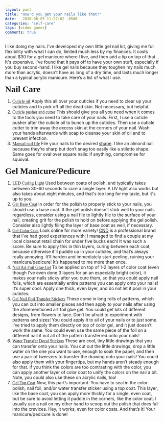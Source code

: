 ```yaml
---
layout: post
title: "How'd you get your nails like that?"
date:   2020-06-05 11:27:02 -0500
categories: "self-care"
tags: [video games]
comments: true
---
```

I like doing my nails. I’ve developed my own little gel nail kit, giving me full flexibility with what I can do, limited much less by my finances. It costs about $30 for a gel manicure where I live, and then add a tip on top of that... It's expensive. I've found that it pays off to have your own stuff, especially if you buy second-hand. I like gel nails because they toughen my nails much more than acrylic, doesn’t have as long of a dry time, and lasts much longer than a typical acrylic manicure. Here’s a list of what I use.<!-- more -->

<h1 style="font-family: gentle; margin: auto;">Nail Care</h1>
<ol><li><a href="https://www.shorturl.at/gvC23" style="font-family: gentle; display: initial;" target="_blank">Cuticle oil</a> Apply this all over your cuticles if you need to clear up your cuticles and to pick off all the dead skin. Not necessary, but helpful.</li>
<li><a href="https://www.shorturl.at/gqrDU" style="font-family: gentle; display: initial;" target="_blank">Cuticle pusher and cutter</a> This should give you all you need when it comes to the tools you need to take care of your nails. First, I use a cuticle pusher after the cuticle oil to bunch up the cuticles. Then use a cuticle cutter to trim away the excess skin at the corners of your nail. Wash your hands afterwards with soap to cleanse your skin of oil and to prevent infection.</li>
<li><a href="https://www.shorturl.at/pqxE2" style="font-family: gentle; display: initial;" target="_blank">Manual nail file</a> File your nails to the desired <a href="https://www.allure.com/story/popular-nail-shapes" target="_blank">shape</a>. I like an almond nail because they’re sharp but don’t snag too easily like a stiletto shape. Same goes for oval over square nails: if anything, compromise for squoval.</li></ol>
<h1 style="font-family: gentle; margin: auto;">Gel Manicure/Pedicure</h1>
<ol><li><a href="https://www.shorturl.at/hAQR4" style="font-family: gentle; display: initial;" target="_blank">LED Curing Light</a> Used between coats of polish, and typically takes between 30-60 seconds to cure a single layer. A UV light also works but also takes about eight minutes, and that's too long for my taste, but it's up to you.</li>
<li><a href="https://www.shorturl.at/aflsA" style="font-family: gentle; display: initial;" target="_blank">Gel Base Coat</a> In order for the polish to properly stick to your nails, you should use a base coat. If the gel polish doesn’t stick well to your nails regardless, consider using a nail file to lightly file to the surface of your nail, creating grit for the polish to hold on before applying the gel polish. Consider also lightly filing the layer of base coat as well, if necessary.</li>
<li><a href="https://www.shorturl.at/ryEL8" style="font-family: gentle; display: initial;" target="_blank">Gel Color Coat</a> Look online for more variety! <a href="https://dtknailsupply.com/blog/best-professional-gel-nail-polish" target="_blank">CND</a> is a professional brand that I’ve had good experiences with: I managed to find a couple at my local closeout retail chain for under five bucks each! It was such a score. Be sure to apply this in thin layers, curing between each coat, because otherwise it’ll puddle up in your cuticles, and that’s always really annoying. It’ll harden and immediately start peeling, ruining your manicure/pedicure! It’s happened to me more than once.</li>
<li><a href="https://www.shorturl.at/gvC23" style="font-family: gentle; display: initial;" target="_blank">Nail Art Foil Glue Gel</a> To be applied on top of 1-2 layers of color coat (even though I’ve even done 3 layers for an an especially bright color), it makes your nails sticky after you cure them, so that you could apply nail foils, which are essentially entire patterns you can apply onto your nails! It’s super cool. Apply one thick, even layer, and do not let it pool in your cuticles.</li>
<li><a href="https://www.shorturl.at/ejIM3" style="font-family: gentle; display: initial;" target="_blank">Gel Nail Foil Transfer Stickers</a> These come in long rolls of patterns, which you can cut into smaller pieces and then apply to your nails after using the aforementioned art foil glue gel. You could get lots of different designs, from flowers to lace. Don’t be afraid to experiment with patterns and sizes! You could apply it to all of your nails or to just some. I’ve tried to apply them directly on top of color gel, and it just doesn’t work the same. You could even use the same piece of the foil on a different nail if not all of the pattern transferred onto your nails!</li>
<li><a href="https://www.shorturl.at/sBC26" style="font-family: gentle; display: initial;" target="_blank">Water Transfer Decal Stickers</a> These are cool, tiny little drawings that you can transfer onto your nails. You cut out the little drawings, drop a little water on the one you want to use, enough to soak the paper, and then use a pair of tweezers to transfer the drawing onto your nails! You could also apply them with your fingertips, but my hands aren’t steady enough for that. If you think the colors are too contrasting with the color, you can apply another layer of color coat to unify the colors on the nail a bit. Note, you could also use these on acrylic nails, too!</li>
<li><a href="https://www.shorturl.at/bcTVX" style="font-family: gentle; display: initial;" target="_blank">Gel Top Coat</a> Now, this part’s important. You have to seal in the color polish, nail foil, and/or water transfer sticker using a top coat. This layer, like the base coat, you can apply more thickly for a single, even coat, but be sure to avoid letting it puddle in the corners, like the color coat. I usually use a nail on my other hand to scoop out the polish that does fall into the crevices. Hey, it works, even for color coats. And that’s it! Your manicure/pedicure is done!</li></ol>